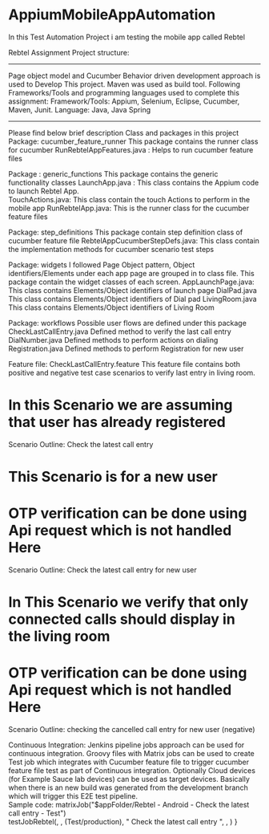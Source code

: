 # AppiumMobileAppAutomation
In this Test Automation Project i am testing the mobile app called Rebtel

Rebtel Assignment 
Project structure:
 
_________________________________________________________________________________
Page object model and Cucumber Behavior driven development approach is used to Develop This project.  Maven was used as build tool.
Following Frameworks/Tools and programming languages used to complete this assignment:
Framework/Tools: Appium, Selenium, Eclipse, Cucumber, Maven, Junit.
Language: Java, Java Spring
_________________________________________________________________________________
Please find below brief description Class and packages in this project  
Package: cucumber_feature_runner
This package contains the runner class for cucumber
RunRebtelAppFeatures.java  : 
Helps to run cucumber feature files 

Package : generic_functions
This package contains the generic functionality classes
LaunchApp.java :
This class contains the Appium code to launch Rebtel App.  
TouchActions.java:
This class contain the touch Actions to perform in the mobile app
RunRebtelApp.java:
This is the runner class for the cucumber feature files 

Package: step_definitions
This package contain step definition class of cucumber feature file
RebtelAppCucumberStepDefs.java:
This class contain the implementation methods for cucumber scenario test steps 

Package: widgets
I followed Page Object pattern, Object identifiers/Elements under each app page are grouped in to class file.
This package contain the widget classes of each screen. 
AppLaunchPage.java:
This class contains Elements/Object identifiers of launch page
DialPad.java
This class contains Elements/Object identifiers of Dial pad 
LivingRoom.java
This class contains Elements/Object identifiers of  Living Room 

Package: workflows 
Possible user flows are defined under this package 
CheckLastCallEntry.java
Defined method to verify the last call entry
DialNumber.java
Defined methods to perform actions on dialing 
Registration.java
Defined methods to perform Registration for new user 

Feature file: CheckLastCallEntry.feature
This feature file contains both positive and negative test case scenarios to verify last entry in living room.
# In this Scenario we are assuming that user has already registered
  Scenario Outline: Check the latest call entry

# This Scenario is for a new user 
# OTP verification can be done using Api request which is not handled Here 
  Scenario Outline: Check the latest call entry for new user
# In This Scenario we verify that only connected calls should display in the living room
# OTP verification can be done using Api request which is not handled Here 
  Scenario Outline: checking the cancelled call entry for new user (negative)

Continuous Integration:
Jenkins pipeline jobs approach can be used for continuous integration.
Groovy files with Matrix jobs can be used to create Test job which integrates with Cucumber feature file to trigger cucumber feature file test as part of Continuous integration.
Optionally Cloud devices (for Example Sauce lab devices) can be used as target devices.
Basically when there is an new build was generated from the development branch which will trigger this E2E test pipeline.  
Sample code: 
matrixJob("$appFolder/Rebtel - Android - Check the latest call entry - Test")  
   testJobRebtel(<appSource>, , <targetEnv>(Test/production), " Check the latest call entry ", <Jenkins folder path >, <Target devices> )
}

